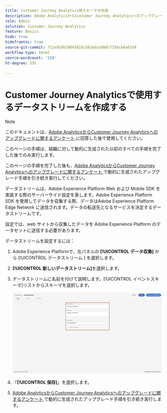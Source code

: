 ```yaml
---
title: Customer Journey Analytics用スキーマの作成
description: Adobe AnalyticsからCustomer Journey Analyticsへのアップグレードに推奨されるパスについて説明します
role: Admin
solution: Customer Journey Analytics
feature: Basics
hide: true
hidefromtoc: true
source-git-commit: 711e92db7084592dc562eda3d0dcf33bcb4a62d4
workflow-type: tm+mt
source-wordcount: '229'
ht-degree: 35%

---
```


# Customer Journey Analyticsで使用するデータストリームを作成する

>[!NOTE]
>
>このドキュメントは、[Adobe AnalyticsからCustomer Journey Analyticsへのアップグレードに関するアンケート ](https://gigazelle.github.io/cja-ttv/) に回答した後で使用してください。
> 
>このページの手順は、組織に対して動的に生成された以前のすべての手順を完了した後でのみ実行します。
>
>このページの手順を完了した後も、[Adobe AnalyticsからCustomer Journey Analyticsへのアップグレードに関するアンケート ](https://gigazelle.github.io/cja-ttv/) で動的に生成されたアップグレード手順を引き続き実行してください。

<!-- Should we single source this instead of duplicate it? The following steps were copied from: /help/data-ingestion/aepwebsdk.md-->

データストリームは、Adobe Experience Platform Web および Mobile SDK を実装する際のサーバーサイド設定を表します。Adobe Experience Platform SDK を使用してデータを収集する際、データはAdobe Experience Platform Edge Network に送信されます。データの転送先となるサービスを決定するデータストリームです。

設定では、web サイトから収集したデータを Adobe Experience Platform のデータセットに送信する必要があります。

データストリームを設定するには：

1. Adobe Experience Platformで、左パネルの **[!UICONTROL データ収集]** から [!UICONTROL  データストリーム ] を選択します。

1. **[!UICONTROL 新しいデータストリーム]**&#x200B;を選択します。

1. データストリームに名前を付けて説明します。[!UICONTROL イベントスキーマ]リストからスキーマを選択します。

   ![新規データストリーム](assets/new-datastream.png)

1. 「**[!UICONTROL 保存]**」を選択します。

1. [Adobe AnalyticsからCustomer Journey Analyticsへのアップグレードに関するアンケート ](https://gigazelle.github.io/cja-ttv/) で動的に生成されたアップグレード手順を引き続き実行します。

